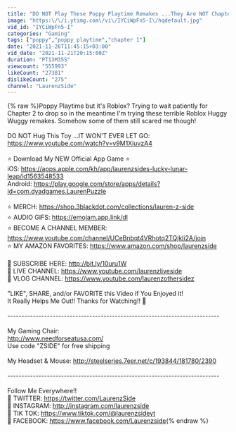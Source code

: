 ```yaml
---
title: "DO NOT Play These Poppy Playtime Remakes ...They Are NOT Chapter 2"
image: "https:\/\/i.ytimg.com\/vi\/IYCiWpFn5-I\/hqdefault.jpg"
vid_id: "IYCiWpFn5-I"
categories: "Gaming"
tags: ["poppy","poppy playtime","chapter 1"]
date: "2021-11-26T11:45:15+03:00"
vid_date: "2021-11-21T20:15:00Z"
duration: "PT13M35S"
viewcount: "555993"
likeCount: "27381"
dislikeCount: "275"
channel: "LaurenzSide"
---
```

{% raw %}Poppy Playtime but it's Roblox? Trying to wait patiently for Chapter 2 to drop so in the meantime I'm trying these terrible Roblox Huggy Wuggy remakes. Somehow some of them still scared me though!<br /><br />DO NOT Hug This Toy ...IT WON'T EVER LET GO: <a rel="nofollow" target="blank" href="https://www.youtube.com/watch?v=v9M1XiuvzA4">https://www.youtube.com/watch?v=v9M1XiuvzA4</a><br /><br />⭐ Download My NEW Official App Game ⭐<br />iOS: <a rel="nofollow" target="blank" href="https://apps.apple.com/kh/app/laurenzsides-lucky-lunar-leap/id1563548533">https://apps.apple.com/kh/app/laurenzsides-lucky-lunar-leap/id1563548533</a><br />Android: <a rel="nofollow" target="blank" href="https://play.google.com/store/apps/details?id=com.dyadgames.LaurenPuzzle">https://play.google.com/store/apps/details?id=com.dyadgames.LaurenPuzzle</a><br /><br />⭐ MERCH: <a rel="nofollow" target="blank" href="https://shop.3blackdot.com/collections/lauren-z-side">https://shop.3blackdot.com/collections/lauren-z-side</a><br />⭐ AUDIO GIFS: <a rel="nofollow" target="blank" href="https://emojam.app.link/dl">https://emojam.app.link/dl</a><br />⭐ BECOME A CHANNEL MEMBER: <a rel="nofollow" target="blank" href="https://www.youtube.com/channel/UCeBnbqt4VRhotq2TQjkIi2A/join">https://www.youtube.com/channel/UCeBnbqt4VRhotq2TQjkIi2A/join</a><br />⭐ MY AMAZON FAVORITES: <a rel="nofollow" target="blank" href="https://www.amazon.com/shop/laurenzside">https://www.amazon.com/shop/laurenzside</a><br /><br />💜 SUBSCRIBE HERE: <a rel="nofollow" target="blank" href="http://bit.ly/10uru1W">http://bit.ly/10uru1W</a><br />💜 LIVE CHANNEL: <a rel="nofollow" target="blank" href="https://www.youtube.com/laurenzliveside">https://www.youtube.com/laurenzliveside</a><br />💜 VLOG CHANNEL: <a rel="nofollow" target="blank" href="https://www.youtube.com/laurenzothersidez">https://www.youtube.com/laurenzothersidez</a><br /><br />&quot;LIKE&quot;, SHARE, and/or FAVORITE this Video if You Enjoyed it!<br />It Really Helps Me Out!! Thanks for Watching!! 💜<br /><br />----------------------------------------­-----------------------------------<br /><br />My Gaming Chair:<br /><a rel="nofollow" target="blank" href="http://www.needforseatusa.com/">http://www.needforseatusa.com/</a><br />Use code &quot;ZSIDE&quot; for free shipping<br /><br />My Headset &amp; Mouse: <a rel="nofollow" target="blank" href="http://steelseries.7eer.net/c/193844/181780/2390">http://steelseries.7eer.net/c/193844/181780/2390</a><br /><br />----------------------------------------­-----------------------------------<br /><br />Follow Me Everywhere!!<br />💜 TWITTER: <a rel="nofollow" target="blank" href="https://twitter.com/LaurenzSide">https://twitter.com/LaurenzSide</a><br />💜 INSTAGRAM: <a rel="nofollow" target="blank" href="http://instagram.com/laurenzside">http://instagram.com/laurenzside</a><br />💜 TIK TOK: <a rel="nofollow" target="blank" href="https://www.tiktok.com/@laurenzsideyt">https://www.tiktok.com/@laurenzsideyt</a><br />💜 FACEBOOK: <a rel="nofollow" target="blank" href="https://www.facebook.com/Laurenzside">https://www.facebook.com/Laurenzside</a>{% endraw %}
